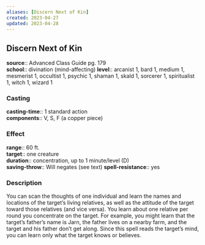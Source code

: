 ```yaml
---
aliases: [Discern Next of Kin]
created: 2023-04-27
updated: 2023-04-28
---
```


## Discern Next of Kin

**source**:: Advanced Class Guide pg. 179  
**school**:: divination (mind-affecting)
**level**:: arcanist 1, bard 1, medium 1, mesmerist 1, occultist 1, psychic 1, shaman 1, skald 1, sorcerer 1, spiritualist 1, witch 1, wizard 1

### Casting

**casting-time**:: 1 standard action  
**components**:: V, S, F (a copper piece)

### Effect

**range**:: 60 ft.  
**target**:: one creature  
**duration**:: concentration, up to 1 minute/level (D)  
**saving-throw**:: Will negates (see text)
**spell-resistance**:: yes

### Description

You can scan the thoughts of one individual and learn the names and locations of the target’s living relatives, as well as the attitude of the target toward those relatives (and vice versa). You learn about one relative per round you concentrate on the target. For example, you might learn that the target’s father’s name is Jarn, the father lives on a nearby farm, and the target and his father don’t get along. Since this spell reads the target’s mind, you can learn only what the target knows or believes.
